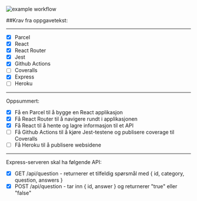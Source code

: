 ![example workflow](https://github.com/kristiania-pg6301-2022/pg6301-innlevering-SimenTrovik/actions/workflows/test.yml/badge.svg)

##Krav fra oppgavetekst:
___
* [x] Parcel
* [x] React
* [x] React Router
* [x] Jest
* [x] Github Actions
* [ ] Coveralls
* [x] Express
* [ ] Heroku
___
Oppsummert:
* [x] Få en Parcel til å bygge en React applikasjon
* [x] Få React Router til å navigere rundt i applikasjonen
* [x] Få React til å hente og lagre informasjon til et API
* [ ] Få Github Actions til å kjøre Jest-testene og publisere coverage til Coveralls
* [ ] Få Heroku til å publisere websidene
___
Express-serveren skal ha følgende API:
* [x] GET /api/question - returnerer et tilfeldig spørsmål med { id, category, question, answers }
* [x] POST /api/question - tar inn { id, answer } og returnerer "true" eller "false"